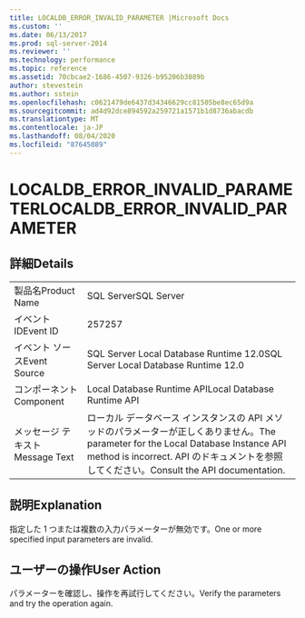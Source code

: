 ```yaml
---
title: LOCALDB_ERROR_INVALID_PARAMETER |Microsoft Docs
ms.custom: ''
ms.date: 06/13/2017
ms.prod: sql-server-2014
ms.reviewer: ''
ms.technology: performance
ms.topic: reference
ms.assetid: 70cbcae2-1686-4507-9326-b95206b3089b
author: stevestein
ms.author: sstein
ms.openlocfilehash: c0621479de6437d34346629cc81505be8ec65d9a
ms.sourcegitcommit: ad4d92dce894592a259721a1571b1d8736abacdb
ms.translationtype: MT
ms.contentlocale: ja-JP
ms.lasthandoff: 08/04/2020
ms.locfileid: "87645089"
---
```

# <a name="localdb_error_invalid_parameter"></a><span data-ttu-id="8c7a4-102">LOCALDB_ERROR_INVALID_PARAMETER</span><span class="sxs-lookup"><span data-stu-id="8c7a4-102">LOCALDB_ERROR_INVALID_PARAMETER</span></span>
    
## <a name="details"></a><span data-ttu-id="8c7a4-103">詳細</span><span class="sxs-lookup"><span data-stu-id="8c7a4-103">Details</span></span>  
  
|||  
|-|-|  
|<span data-ttu-id="8c7a4-104">製品名</span><span class="sxs-lookup"><span data-stu-id="8c7a4-104">Product Name</span></span>|<span data-ttu-id="8c7a4-105">SQL Server</span><span class="sxs-lookup"><span data-stu-id="8c7a4-105">SQL Server</span></span>|  
|<span data-ttu-id="8c7a4-106">イベント ID</span><span class="sxs-lookup"><span data-stu-id="8c7a4-106">Event ID</span></span>|<span data-ttu-id="8c7a4-107">257</span><span class="sxs-lookup"><span data-stu-id="8c7a4-107">257</span></span>|  
|<span data-ttu-id="8c7a4-108">イベント ソース</span><span class="sxs-lookup"><span data-stu-id="8c7a4-108">Event Source</span></span>|<span data-ttu-id="8c7a4-109">SQL Server Local Database Runtime 12.0</span><span class="sxs-lookup"><span data-stu-id="8c7a4-109">SQL Server Local Database Runtime 12.0</span></span>|  
|<span data-ttu-id="8c7a4-110">コンポーネント</span><span class="sxs-lookup"><span data-stu-id="8c7a4-110">Component</span></span>|<span data-ttu-id="8c7a4-111">Local Database Runtime API</span><span class="sxs-lookup"><span data-stu-id="8c7a4-111">Local Database Runtime API</span></span>|  
|<span data-ttu-id="8c7a4-112">メッセージ テキスト</span><span class="sxs-lookup"><span data-stu-id="8c7a4-112">Message Text</span></span>|<span data-ttu-id="8c7a4-113">ローカル データベース インスタンスの API メソッドのパラメーターが正しくありません。</span><span class="sxs-lookup"><span data-stu-id="8c7a4-113">The parameter for the Local Database Instance API method is incorrect.</span></span> <span data-ttu-id="8c7a4-114">API のドキュメントを参照してください。</span><span class="sxs-lookup"><span data-stu-id="8c7a4-114">Consult the API documentation.</span></span>|  
  
## <a name="explanation"></a><span data-ttu-id="8c7a4-115">説明</span><span class="sxs-lookup"><span data-stu-id="8c7a4-115">Explanation</span></span>  
 <span data-ttu-id="8c7a4-116">指定した 1 つまたは複数の入力パラメーターが無効です。</span><span class="sxs-lookup"><span data-stu-id="8c7a4-116">One or more specified input parameters are invalid.</span></span>  
  
## <a name="user-action"></a><span data-ttu-id="8c7a4-117">ユーザーの操作</span><span class="sxs-lookup"><span data-stu-id="8c7a4-117">User Action</span></span>  
 <span data-ttu-id="8c7a4-118">パラメーターを確認し、操作を再試行してください。</span><span class="sxs-lookup"><span data-stu-id="8c7a4-118">Verify the parameters and try the operation again.</span></span>  
  
  

